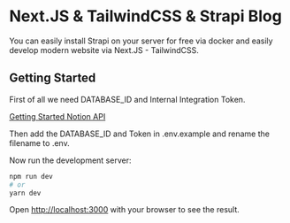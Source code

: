 # Next.JS & TailwindCSS & Strapi Blog

You can easily install Strapi on your server for free via docker and easily develop modern website via Next.JS - TailwindCSS.

## Getting Started

First of all we need DATABASE_ID and Internal Integration Token.

[Getting Started Notion API](https://developers.notion.com/docs/getting-started "Getting Started Notion API")

Then add the DATABASE_ID and Token in .env.example and rename the filename to .env.

Now run the development server:

```bash
npm run dev
# or
yarn dev
```

Open [http://localhost:3000](http://localhost:3000) with your browser to see the result.
